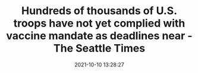 ---
"title": "Hundreds of thousands of U.S. troops have not yet complied with vaccine mandate as deadlines near - The Seattle Times"
"date": "2021-10-10 13:28:27"
"feed_name": "GOOGLENEWSDRILLING"
"feed_website": "https://news.google.com/search?q=drilling%2Bincident&hl=en-US&gl=US&ceid=US:en"
"feed_rss": "https://news.google.com/rss/search?q=drilling%2Bincident&hl=en-US&gl=US&ceid=US:en"
"link": "https://www.seattletimes.com/nation-world/hundreds-of-thousands-of-u-s-troops-have-not-yet-complied-with-vaccine-mandate-as-deadlines-near/"
"source": "{'href': 'https://www.seattletimes.com', 'title': 'The Seattle Times'}"
"file": "_posts/2021-1-1-68d4fd24b5d3966eadeb84142651f7ab68dbb937.md"
"accident": "0"
"drilling": "0"
"dead": "0"
"injured": "0"
"arrested": "0"
"place": "unknown place"
"where": "unknown site"
"causes": "unknown"
"place_uri": "unknown place"
---